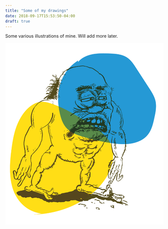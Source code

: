 ```yaml
---
title: "Some of my drawings"
date: 2018-09-17T15:53:50-04:00
draft: true
---
```


Some various illustrations of mine. Will add more later.

![a drawing](example.gif)